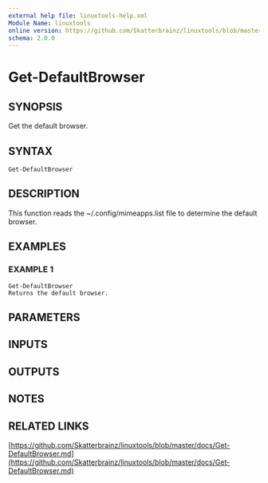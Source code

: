 ```yaml
---
external help file: linuxtools-help.xml
Module Name: linuxtools
online version: https://github.com/Skatterbrainz/linuxtools/blob/master/docs/Get-DefaultBrowser.md
schema: 2.0.0
---
```


# Get-DefaultBrowser

## SYNOPSIS
Get the default browser.

## SYNTAX

```
Get-DefaultBrowser
```

## DESCRIPTION
This function reads the ~/.config/mimeapps.list file to determine the default browser.

## EXAMPLES

### EXAMPLE 1
```
Get-DefaultBrowser
Returns the default browser.
```

## PARAMETERS

## INPUTS

## OUTPUTS

## NOTES

## RELATED LINKS

[https://github.com/Skatterbrainz/linuxtools/blob/master/docs/Get-DefaultBrowser.md](https://github.com/Skatterbrainz/linuxtools/blob/master/docs/Get-DefaultBrowser.md)


